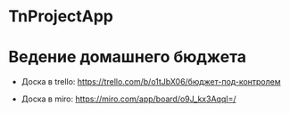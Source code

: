 # TnProjectApp
# Ведение домашнего бюджета
- Доска в trello: https://trello.com/b/o1tJbX06/бюджет-под-контролем

- Доска в miro: https://miro.com/app/board/o9J_kx3AqqI=/
